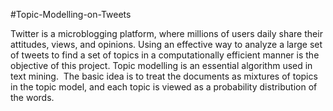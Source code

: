 #Topic-Modelling-on-Tweets

Twitter is a microblogging platform, where millions of users daily share their attitudes, views, and opinions. Using an effective way to analyze a large set of tweets to find a set of topics in a computationally efficient manner is the objective of this project. Topic modelling is an essential algorithm used in text mining.  The basic idea is to treat the documents as mixtures of topics in the topic model, and each topic is viewed as a probability distribution of the words. 
